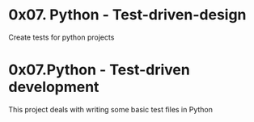 # 0x07. Python - Test-driven-design

Create tests for python projects
# 0x07.Python - Test-driven development

This project deals with writing some basic test files in Python
